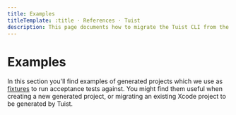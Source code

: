 ```yaml
---
title: Examples
titleTemplate: :title · References · Tuist
description: This page documents how to migrate the Tuist CLI from the version 3 to version 4.
---
```


# Examples

In this section you'll find examples of <LocalizedLink to="/guides/features/projects">generated projects</LocalizedLink> which we use as [fixtures](https://github.com/tuist/tuist/tree/main/cli/Fixtures) to run acceptance tests against. You might find them useful when creating a new generated project, or migrating an existing Xcode project to be generated by Tuist.
